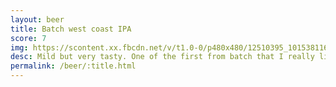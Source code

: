 ```yaml
---
layout: beer
title: Batch west coast IPA
score: 7
img: https://scontent.xx.fbcdn.net/v/t1.0-0/p480x480/12510395_10153811618823745_3574564297259479731_n.jpg?oh=663b1ea38bd2022a5875ba8d77a20f08&oe=583CD4F2
desc: Mild but very tasty. One of the first from batch that I really like
permalink: /beer/:title.html
---
```


